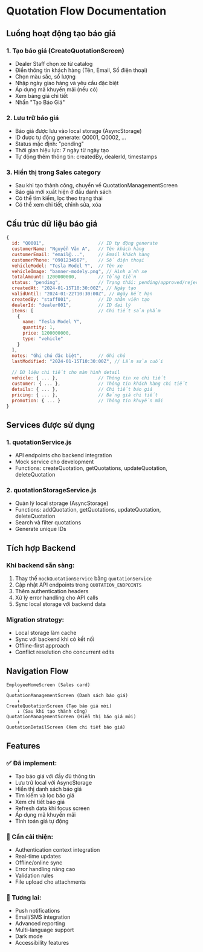 # Quotation Flow Documentation

## Luồng hoạt động tạo báo giá

### 1. **Tạo báo giá (CreateQuotationScreen)**
- Dealer Staff chọn xe từ catalog
- Điền thông tin khách hàng (Tên, Email, Số điện thoại)
- Chọn màu sắc, số lượng
- Nhập ngày giao hàng và yêu cầu đặc biệt
- Áp dụng mã khuyến mãi (nếu có)
- Xem bảng giá chi tiết
- Nhấn "Tạo Báo Giá"

### 2. **Lưu trữ báo giá**
- Báo giá được lưu vào local storage (AsyncStorage)
- ID được tự động generate: Q0001, Q0002, ...
- Status mặc định: "pending"
- Thời gian hiệu lực: 7 ngày từ ngày tạo
- Tự động thêm thông tin: createdBy, dealerId, timestamps

### 3. **Hiển thị trong Sales category**
- Sau khi tạo thành công, chuyển về QuotationManagementScreen
- Báo giá mới xuất hiện ở đầu danh sách
- Có thể tìm kiếm, lọc theo trạng thái
- Có thể xem chi tiết, chỉnh sửa, xóa

## Cấu trúc dữ liệu báo giá

```javascript
{
  id: "Q0001",                    // ID tự động generate
  customerName: "Nguyễn Văn A",   // Tên khách hàng
  customerEmail: "email@...",     // Email khách hàng
  customerPhone: "0901234567",    // Số điện thoại
  vehicleModel: "Tesla Model Y",  // Tên xe
  vehicleImage: "banner-modely.png", // Hình ảnh xe
  totalAmount: 1200000000,        // Tổng tiền
  status: "pending",              // Trạng thái: pending/approved/rejected
  createdAt: "2024-01-15T10:30:00Z", // Ngày tạo
  validUntil: "2024-01-22T10:30:00Z", // Ngày hết hạn
  createdBy: "staff001",          // ID nhân viên tạo
  dealerId: "dealer001",          // ID đại lý
  items: [                        // Chi tiết sản phẩm
    {
      name: "Tesla Model Y",
      quantity: 1,
      price: 1200000000,
      type: "vehicle"
    }
  ],
  notes: "Ghi chú đặc biệt",      // Ghi chú
  lastModified: "2024-01-15T10:30:00Z", // Lần sửa cuối
  
  // Dữ liệu chi tiết cho màn hình detail
  vehicle: { ... },               // Thông tin xe chi tiết
  customer: { ... },              // Thông tin khách hàng chi tiết
  details: { ... },               // Chi tiết báo giá
  pricing: { ... },               // Bảng giá chi tiết
  promotion: { ... }              // Thông tin khuyến mãi
}
```

## Services được sử dụng

### 1. **quotationService.js**
- API endpoints cho backend integration
- Mock service cho development
- Functions: createQuotation, getQuotations, updateQuotation, deleteQuotation

### 2. **quotationStorageService.js**
- Quản lý local storage (AsyncStorage)
- Functions: addQuotation, getQuotations, updateQuotation, deleteQuotation
- Search và filter quotations
- Generate unique IDs

## Tích hợp Backend

### Khi backend sẵn sàng:
1. Thay thế `mockQuotationService` bằng `quotationService`
2. Cập nhật API endpoints trong `QUOTATION_ENDPOINTS`
3. Thêm authentication headers
4. Xử lý error handling cho API calls
5. Sync local storage với backend data

### Migration strategy:
- Local storage làm cache
- Sync với backend khi có kết nối
- Offline-first approach
- Conflict resolution cho concurrent edits

## Navigation Flow

```
EmployeeHomeScreen (Sales card)
    ↓
QuotationManagementScreen (Danh sách báo giá)
    ↓
CreateQuotationScreen (Tạo báo giá mới)
    ↓ (Sau khi tạo thành công)
QuotationManagementScreen (Hiển thị báo giá mới)
    ↓
QuotationDetailScreen (Xem chi tiết báo giá)
```

## Features

### ✅ Đã implement:
- Tạo báo giá với đầy đủ thông tin
- Lưu trữ local với AsyncStorage
- Hiển thị danh sách báo giá
- Tìm kiếm và lọc báo giá
- Xem chi tiết báo giá
- Refresh data khi focus screen
- Áp dụng mã khuyến mãi
- Tính toán giá tự động

### 🔄 Cần cải thiện:
- Authentication context integration
- Real-time updates
- Offline/online sync
- Error handling nâng cao
- Validation rules
- File upload cho attachments

### 🚀 Tương lai:
- Push notifications
- Email/SMS integration
- Advanced reporting
- Multi-language support
- Dark mode
- Accessibility features
